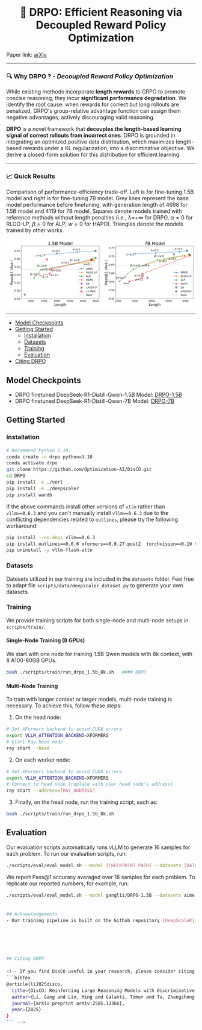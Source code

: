 <h1 align="center">🚀 DRPO: Efficient Reasoning via Decoupled Reward Policy Optimization</h1>


Paper link: [arXiv](https://arxiv.org/abs/2510.04474)




---


### 🔍 Why **DRPO ?** - *Decoupled Reward Policy Optimization* 

While existing methods incorporate **length rewards** to GRPO to promote concise reasoning, they incur **significant performance degradation**. We identify the root cause: when rewards for correct but long rollouts are penalized, GRPO's group-relative advantage function can assign them negative advantages, actively discouraging valid reasoning. 

**DRPO** is a novel framework that **decouples the length-based learning signal of correct rollouts from incorrect ones**. DRPO is grounded in integrating an optimized positive data distribution, which maximizes length-based rewards under a KL regularization, into a discriminative objective. We derive a closed-form solution for this distribution for efficient learning.

---

### 📈 Quick Results


Comparison of performance-efficiency trade-off.  Left is for fine-tuning 1.5B model and right is for fine-tuning 7B model. Grey lines represent the base model performance before finetuning, with generation length of 4698 for 1.5B model and 4119 for 7B model. Squares denote models trained with reference methods without length penalties (i.e., $\lambda$=+$\infty$ for DRPO, $\alpha=0$ for RLOO-LP, $\beta=0$ for ALP, $w=0$ for HAPO). Triangles denote the models trained by other works. 

<p align="center"><img alt="Comparison with baselines on 1.5B model" src="./assets/comp.png" width="800"/></p>


---

- [Model Checkpoints](#model-checkpoints)
- [Getting Started](#getting-started)
    - [Installation](#installation)
    - [Datasets](#datasets)
    - [Training](#training)
    - [Evaluation](#evaluation)
- [Citing DRPO](#citing-DRPO)


## Model Checkpoints
- DRPO finetuned DeepSeek-R1-Distill-Qwen-1.5B Model: [DRPO-1.5B](https://huggingface.co/ganglii/DRPO-1.5B)
- DRPO finetuned DeepSeek-R1-Distill-Qwen-7B Model: [DRPO-7B](https://huggingface.co/ganglii/DRPO-7B)



## Getting Started
### Installation
```bash
# Recommend Python 3.10.
conda create -n drpo python=3.10
conda activate drpo
git clone https://github.com/Optimization-AI/DisCO.git
cd DRPO
pip install -e ./verl
pip install -e ./deepscaler
pip install wandb
```

If the above commands install other versions of `vllm` rather than `vllm==0.6.3` and you can't manually install `vllm==0.6.3` due to the conflicting dependencies related to `outlines`, please try the following workaround:
```bash
pip install --no-deps vllm==0.6.3
pip install outlines==0.0.6 xformers==0.0.27.post2  torchvision==0.19 torch==2.4.0 lm-format-enforcer==0.10.6 gguf==0.10.0 pyzmq partial-json-parser msgspec mistral-common 
pip uninstall -y vllm-flash-attn
```
### Datasets

Datesets utilized in our training are included in the `datasets` folder. Feel free to adapt  file `scripts/data/deepscaler_dataset.py` to generate your own datasets.



### Training

We provide training scripts for both single-node and multi-node setups in `scripts/train/`.

#### Single-Node Training (8 GPUs)
We start with one node for training 1.5B Qwen models with 8k context, with 8 A100-80GB GPUs.
```bash
bash ./scripts/train/run_drpo_1.5b_8k.sh   #### DRPO 
```

#### Multi-Node Training

To train with longer context or larger models, multi-node training is necessary. To achieve this, follow these steps:

1. On the head node:
```bash
# Set XFormers backend to avoid CUDA errors
export VLLM_ATTENTION_BACKEND=XFORMERS
# Start Ray head node
ray start --head
```

2. On each worker node:
```bash
# Set XFormers backend to avoid CUDA errors
export VLLM_ATTENTION_BACKEND=XFORMERS
# Connect to head node (replace with your head node's address)
ray start --address=[RAY_ADDRESS]
```

3. Finally, on the head node, run the training script, such as:
```bash
bash ./scripts/train/run_drpo_1.5b_8k.sh
```


## Evaluation

Our evaluation scripts automatically runs vLLM to generate 16 samples for each problem. To run our evaluation scripts, run:
```bash
./scripts/eval/eval_model.sh --model [CHECKPOINT_PATH] --datasets [DATASET1] [DATASET2] --output-dir [OUTPUT_DIR]
```

We report Pass@1 accuracy averaged over 16 samples for each problem. To replicate our reported numbers, for example, run:

```bash
./scripts/eval/eval_model.sh --model ganglii/DRPO-1.5B --datasets aime aime25 olympiad_bench math gsm8k --output-dir ./val_results/DRPO-1.5B


## Acknowledgements
- Our training pipeline is built on the Github repository [DeepScaleR](https://github.com/agentica-project/rllm/tree/deepscaler) with [Verl](https://github.com/volcengine/verl) framework. We thank the authors for open-sourcing their code.





## Citing DRPO

<!-- If you find DisCO useful in your research, please consider citing the following paper:
```bibtex
@article{li2025disco,
  title={DisCO: Reinforcing Large Reasoning Models with Discriminative Constrained Optimization},
  author={Li, Gang and Lin, Ming and Galanti, Tomer and Tu, Zhengzhong and Yang, Tianbao},
  journal={arXiv preprint arXiv:2505.12366},
  year={2025}
}
``` -->

